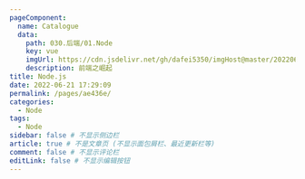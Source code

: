 ```yaml
---
pageComponent:
  name: Catalogue
  data:
    path: 030.后端/01.Node
    key: vue
    imgUrl: https://cdn.jsdelivr.net/gh/dafei5350/imgHost@master/20220628/node.34njv0scov60.webp
    description: 前端之崛起
title: Node.js
date: 2022-06-21 17:29:09
permalink: /pages/ae436e/
categories:
  - Node
tags:
  - Node
sidebar: false # 不显示侧边栏
article: true # 不是文章页 (不显示面包屑栏、最近更新栏等)
comment: false # 不显示评论栏
editLink: false # 不显示编辑按钮
---
```

